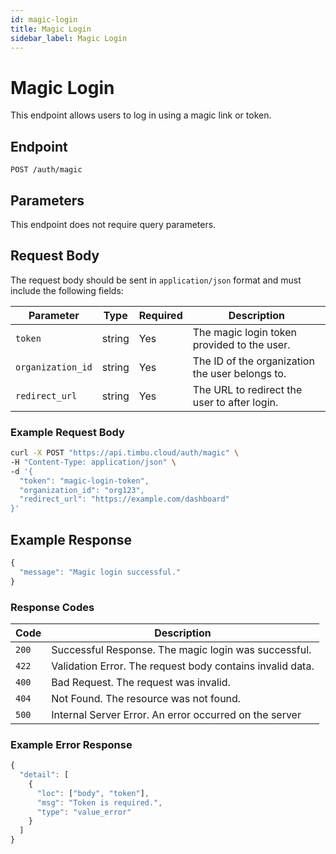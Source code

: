 ```yaml
---
id: magic-login
title: Magic Login
sidebar_label: Magic Login
---
```


# Magic Login

This endpoint allows users to log in using a magic link or token.

## Endpoint

`POST /auth/magic`

## Parameters

This endpoint does not require query parameters.

## Request Body

The request body should be sent in `application/json` format and must include the following fields:

| Parameter         | Type   | Required | Description                                       |
|-------------------|--------|----------|---------------------------------------------------|
| `token`          | string | Yes      | The magic login token provided to the user.       |
| `organization_id`| string | Yes      | The ID of the organization the user belongs to.   |
| `redirect_url`   | string | Yes      | The URL to redirect the user to after login.      |

### Example Request Body

```bash
curl -X POST "https://api.timbu.cloud/auth/magic" \
-H "Content-Type: application/json" \
-d '{
  "token": "magic-login-token",
  "organization_id": "org123",
  "redirect_url": "https://example.com/dashboard"
}'
```

## Example Response

```jsx title="response"
{
  "message": "Magic login successful."
}
```

### Response Codes

| Code        | Description   |
|------------------|--------|
| `200`| Successful Response. The magic login was successful. |
| `422`    | Validation Error. The request body contains invalid data. |
| `400`    | Bad Request. The request was invalid. |
| `404`          | Not Found. The resource was not found. |
| `500`          | Internal Server Error. An error occurred on the server |

### Example Error Response

```jsx title="response"
{
  "detail": [
    {
      "loc": ["body", "token"],
      "msg": "Token is required.",
      "type": "value_error"
    }
  ]
}

```

